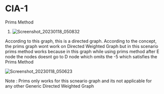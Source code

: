 # CIA-1

Prims Method 

1.
     ![Screenshot_20230118_050832](https://user-images.githubusercontent.com/55921648/213089701-e23ea087-32ea-430b-bcc5-3e57478ec984.png)

According to this graph, this is a directed graph.
According to the concept, the prims graph wont work on Directed Weighted Graph but in this scenario prims method works because in this graph while using prims method after E node the nodes doesnt go to D node which omits the -5 which satisfies the Prims Method 



 ![Screenshot_20230118_050623](https://user-images.githubusercontent.com/55921648/213090801-84b96322-0c91-4c66-8137-f19ad5977653.png)


Note :
       Prims only works for this scneario graph and its not applicable for any other Generic Directed Weighted Graph
       
       
      
      
      
     

       
      



